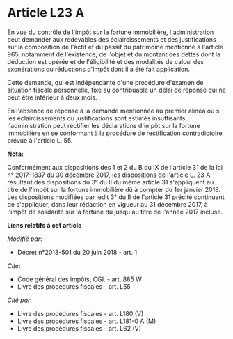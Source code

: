 # Article L23 A

En vue du contrôle de l'impôt sur la fortune immobilière, l'administration peut demander aux redevables des éclaircissements
et des justifications sur la composition de l'actif et du passif du patrimoine mentionné à l'article 965, notamment de
l'existence, de l'objet et du montant des dettes dont la déduction est opérée et de l'éligibilité et des modalités de calcul
des exonérations ou réductions d'impôt dont il a été fait application.

Cette demande, qui est indépendante d'une procédure d'examen de situation fiscale personnelle, fixe au contribuable un délai
de réponse qui ne peut être inférieur à deux mois.

En l'absence de réponse à la demande mentionnée au premier alinéa ou si les éclaircissements ou justifications sont estimés
insuffisants, l'administration peut rectifier les déclarations d'impôt sur la fortune immobilière en se conformant à la
procédure de rectification contradictoire prévue à l'article L. 55.

**Nota:**

Conformément aux dispositions des 1 et 2 du B du IX de l'article 31 de la loi n° 2017-1837 du 30 décembre 2017, les
dispositions de l'article L. 23 A résultant des dispositions du 3° du II du même article 31 s'appliquent au titre de l'impôt
sur la fortune immobilière dû à compter du 1er janvier 2018. Les dispositions modifiées par ledit 3° du II de l'article 31
précité continuent de s'appliquer, dans leur rédaction en vigueur au 31 décembre 2017, à l'impôt de solidarité sur la fortune
dû jusqu'au titre de l'année 2017 incluse.

**Liens relatifs à cet article**

_Modifié par_:

  - Décret n°2018-501 du 20 juin 2018 - art. 1

_Cite_:

  - Code général des impôts, CGI. - art. 885 W
  - Livre des procédures fiscales - art. L55

_Cité par_:

  - Livre des procédures fiscales - art. L180 (V)
  - Livre des procédures fiscales - art. L181-0 A (M)
  - Livre des procédures fiscales - art. L62 (V)
